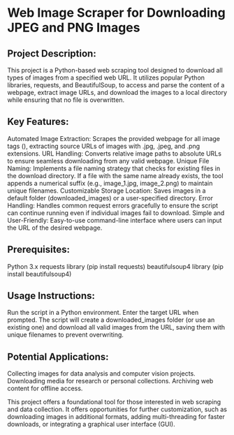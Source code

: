 # Web Image Scraper for Downloading JPEG and PNG Images

## Project Description:

This project is a Python-based web scraping tool designed to download all types of images from a specified web URL. It utilizes popular Python libraries, requests, and BeautifulSoup, to access and parse the content of a webpage, extract image URLs, and download the images to a local directory while ensuring that no file is overwritten.

## Key Features:

Automated Image Extraction: Scrapes the provided webpage for all image tags (<img>), extracting source URLs of images with .jpg, .jpeg, and .png extensions.
URL Handling: Converts relative image paths to absolute URLs to ensure seamless downloading from any valid webpage.
Unique File Naming: Implements a file naming strategy that checks for existing files in the download directory. If a file with the same name already exists, the tool appends a numerical suffix (e.g., image_1.jpg, image_2.png) to maintain unique filenames.
Customizable Storage Location: Saves images in a default folder (downloaded_images) or a user-specified directory.
Error Handling: Handles common request errors gracefully to ensure the script can continue running even if individual images fail to download.
Simple and User-Friendly: Easy-to-use command-line interface where users can input the URL of the desired webpage.

## Prerequisites:

Python 3.x
requests library (pip install requests)
beautifulsoup4 library (pip install beautifulsoup4)

## Usage Instructions:

Run the script in a Python environment.
Enter the target URL when prompted.
The script will create a downloaded_images folder (or use an existing one) and download all valid images from the URL, saving them with unique filenames to prevent overwriting.

## Potential Applications:

Collecting images for data analysis and computer vision projects.
Downloading media for research or personal collections.
Archiving web content for offline access.

This project offers a foundational tool for those interested in web scraping and data collection. It offers opportunities for further customization, such as downloading images in additional formats, adding multi-threading for faster downloads, or integrating a graphical user interface (GUI).

